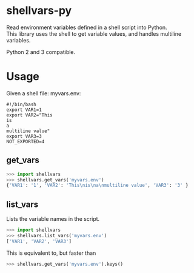 shellvars-py
============

Read environment variables defined in a shell script into Python.   
This library uses the shell to get variable values, and handles 
multiline variables.

Python 2 and 3 compatible.


# Usage

Given a shell file: myvars.env:

```shell
#!/bin/bash
export VAR1=1
export VAR2="This
is
a
multiline value"
export VAR3=3
NOT_EXPORTED=4
```


## get_vars

```python
>>> import shellvars 
>>> shellvars.get_vars('myvars.env')
{'VAR1': '1', 'VAR2': 'This\nis\na\nmultiline value', 'VAR3': '3' }
```

## list_vars
Lists the variable names in the script.  
```python
>>> import shellvars 
>>> shellvars.list_vars('myvars.env')
['VAR1', 'VAR2', 'VAR3']
```

This is equivalent to, but faster than
```python
>>> shellvars.get_vars('myvars.env').keys()
```




